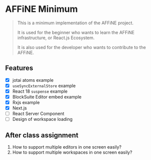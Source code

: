 # AFFiNE Minimum

> This is a minimum implementation of the AFFiNE project.
> 
> It is used for the beginner who wants to learn the AFFiNE infrastructure, or React.js Ecosystem.
> 
> It is also used for the developer who wants to contribute to the AFFiNE.

## Features

- [x] jotai atoms example
- [x] `useSyncExternalStore` example
- [x] React 18 `suspense` example
- [x] BlockSuite Editor embed example
- [x] Rxjs example
- [x] Next.js
- [ ] React Server Component
- [ ] Design of workspace loading

## After class assignment

1. How to support multiple editors in one screen easily?
2. How to support multiple workspaces in one screen easily?
